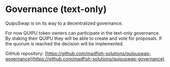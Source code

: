 # Governance (text-only)

QuipuSwap is on its way to a decentralized governance.&#x20;

For now QUIPU token owners can participate in the text-only governance. By staking their QUIPU they will be able to create and vote for proposals. If the quorum is reached the decision will be implemented.

GitHub repository: [https://github.com/madfish-solutions/quipuswap-governance](https://github.com/madfish-solutions/quipuswap-governance)
